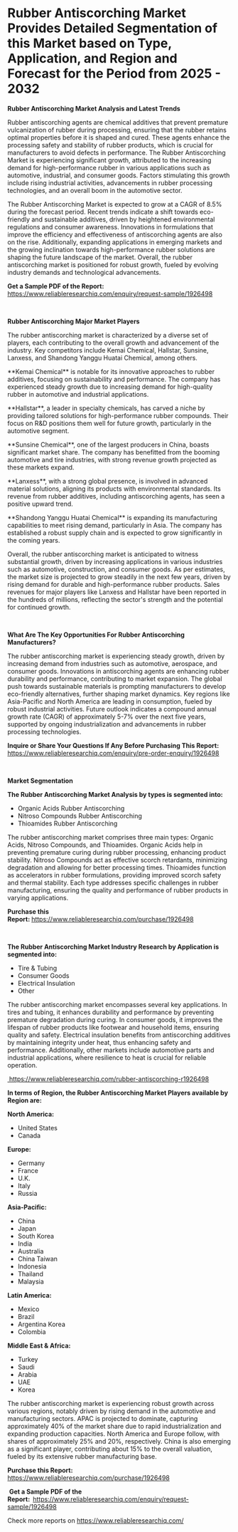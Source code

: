 <p><h1>Rubber Antiscorching Market Provides Detailed Segmentation of this Market based on Type, Application, and Region and Forecast for the Period from 2025 - 2032</h1></p><p><strong>Rubber Antiscorching Market Analysis and Latest Trends</strong></p>
<p><p>Rubber antiscorching agents are chemical additives that prevent premature vulcanization of rubber during processing, ensuring that the rubber retains optimal properties before it is shaped and cured. These agents enhance the processing safety and stability of rubber products, which is crucial for manufacturers to avoid defects in performance. The Rubber Antiscorching Market is experiencing significant growth, attributed to the increasing demand for high-performance rubber in various applications such as automotive, industrial, and consumer goods. Factors stimulating this growth include rising industrial activities, advancements in rubber processing technologies, and an overall boom in the automotive sector.</p><p>The Rubber Antiscorching Market is expected to grow at a CAGR of 8.5% during the forecast period. Recent trends indicate a shift towards eco-friendly and sustainable additives, driven by heightened environmental regulations and consumer awareness. Innovations in formulations that improve the efficiency and effectiveness of antiscorching agents are also on the rise. Additionally, expanding applications in emerging markets and the growing inclination towards high-performance rubber solutions are shaping the future landscape of the market. Overall, the rubber antiscorching market is positioned for robust growth, fueled by evolving industry demands and technological advancements.</p></p>
<p><strong>Get a Sample PDF of the Report:&nbsp;</strong> <a href="https://www.reliableresearchiq.com/enquiry/request-sample/1926498?utm_campaign=3356&utm_medium=2&utm_source=Github&utm_content=ia&utm_term=28032025&utm_id=rubber-antiscorching">https://www.reliableresearchiq.com/enquiry/request-sample/1926498</a></p>
<p>&nbsp;</p>
<p><strong>Rubber Antiscorching Major Market Players</strong></p>
<p><p>The rubber antiscorching market is characterized by a diverse set of players, each contributing to the overall growth and advancement of the industry. Key competitors include Kemai Chemical, Hallstar, Sunsine, Lanxess, and Shandong Yanggu Huatai Chemical, among others.</p><p>**Kemai Chemical** is notable for its innovative approaches to rubber additives, focusing on sustainability and performance. The company has experienced steady growth due to increasing demand for high-quality rubber in automotive and industrial applications.</p><p>**Hallstar**, a leader in specialty chemicals, has carved a niche by providing tailored solutions for high-performance rubber compounds. Their focus on R&D positions them well for future growth, particularly in the automotive segment.</p><p>**Sunsine Chemical**, one of the largest producers in China, boasts significant market share. The company has benefitted from the booming automotive and tire industries, with strong revenue growth projected as these markets expand. </p><p>**Lanxess**, with a strong global presence, is involved in advanced material solutions, aligning its products with environmental standards. Its revenue from rubber additives, including antiscorching agents, has seen a positive upward trend.</p><p>**Shandong Yanggu Huatai Chemical** is expanding its manufacturing capabilities to meet rising demand, particularly in Asia. The company has established a robust supply chain and is expected to grow significantly in the coming years.</p><p>Overall, the rubber antiscorching market is anticipated to witness substantial growth, driven by increasing applications in various industries such as automotive, construction, and consumer goods. As per estimates, the market size is projected to grow steadily in the next few years, driven by rising demand for durable and high-performance rubber products. Sales revenues for major players like Lanxess and Hallstar have been reported in the hundreds of millions, reflecting the sector's strength and the potential for continued growth.</p></p>
<p>&nbsp;</p>
<p><strong>What Are The Key Opportunities For Rubber Antiscorching Manufacturers?</strong></p>
<p><p>The rubber antiscorching market is experiencing steady growth, driven by increasing demand from industries such as automotive, aerospace, and consumer goods. Innovations in antiscorching agents are enhancing rubber durability and performance, contributing to market expansion. The global push towards sustainable materials is prompting manufacturers to develop eco-friendly alternatives, further shaping market dynamics. Key regions like Asia-Pacific and North America are leading in consumption, fueled by robust industrial activities. Future outlook indicates a compound annual growth rate (CAGR) of approximately 5-7% over the next five years, supported by ongoing industrialization and advancements in rubber processing technologies.</p></p>
<p><strong>Inquire or Share Your Questions If Any Before Purchasing This Report:</strong> <a href="https://www.reliableresearchiq.com/enquiry/pre-order-enquiry/1926498?utm_campaign=3356&utm_medium=2&utm_source=Github&utm_content=ia&utm_term=28032025&utm_id=rubber-antiscorching">https://www.reliableresearchiq.com/enquiry/pre-order-enquiry/1926498</a></p>
<p>&nbsp;</p>
<p><strong>Market Segmentation</strong></p>
<p><strong>The Rubber Antiscorching Market Analysis by types is segmented into:</strong></p>
<p><ul><li>Organic Acids Rubber Antiscorching</li><li>Nitroso Compounds Rubber Antiscorching</li><li>Thioamides Rubber Antiscorching</li></ul></p>
<p><p>The rubber antiscorching market comprises three main types: Organic Acids, Nitroso Compounds, and Thioamides. Organic Acids help in preventing premature curing during rubber processing, enhancing product stability. Nitroso Compounds act as effective scorch retardants, minimizing degradation and allowing for better processing times. Thioamides function as accelerators in rubber formulations, providing improved scorch safety and thermal stability. Each type addresses specific challenges in rubber manufacturing, ensuring the quality and performance of rubber products in varying applications.</p></p>
<p><strong>Purchase this Report:&nbsp;</strong><a href="https://www.reliableresearchiq.com/purchase/1926498?utm_campaign=3356&utm_medium=2&utm_source=Github&utm_content=ia&utm_term=28032025&utm_id=rubber-antiscorching">https://www.reliableresearchiq.com/purchase/1926498</a></p>
<p>&nbsp;</p>
<p><strong>The Rubber Antiscorching Market Industry Research by Application is segmented into:</strong></p>
<p><ul><li>Tire & Tubing</li><li>Consumer Goods</li><li>Electrical Insulation</li><li>Other</li></ul></p>
<p><p>The rubber antiscorching market encompasses several key applications. In tires and tubing, it enhances durability and performance by preventing premature degradation during curing. In consumer goods, it improves the lifespan of rubber products like footwear and household items, ensuring quality and safety. Electrical insulation benefits from antiscorching additives by maintaining integrity under heat, thus enhancing safety and performance. Additionally, other markets include automotive parts and industrial applications, where resilience to heat is crucial for reliable operation.</p></p>
<p><a href="https://www.reliableresearchiq.com/rubber-antiscorching-r1926498?utm_campaign=3356&utm_medium=2&utm_source=Github&utm_content=ia&utm_term=28032025&utm_id=rubber-antiscorching">&nbsp;https://www.reliableresearchiq.com/rubber-antiscorching-r1926498</a></p>
<p><strong>In terms of Region, the Rubber Antiscorching Market Players available by Region are:</strong></p>
<p>
    <p> <strong> North America: </strong>
        <ul>
            <li>United States</li>
            <li>Canada</li>
        </ul>
        </p> 
    <p> <strong> Europe: </strong>
        <ul>
            <li>Germany</li>
            <li>France</li>
            <li>U.K.</li>
            <li>Italy</li>
            <li>Russia</li>
        </ul>
        </p> 
    <p> <strong> Asia-Pacific: </strong>
        <ul>
            <li>China</li>
            <li>Japan</li>
            <li>South Korea</li>
            <li>India</li>
            <li>Australia</li>
            <li>China Taiwan</li>
            <li>Indonesia</li>
            <li>Thailand</li>
            <li>Malaysia</li>
        </ul>
        </p> 
    <p> <strong> Latin America: </strong>
        <ul>
            <li>Mexico</li>
            <li>Brazil</li>
            <li>Argentina Korea</li>
            <li>Colombia</li>
        </ul>
        </p> 
    <p> <strong> Middle East & Africa: </strong>
        <ul>
            <li>Turkey</li>
            <li>Saudi</li>
            <li>Arabia</li>
            <li>UAE</li>
            <li>Korea</li>
        </ul>
    </p>
    </p>
<p><p>The rubber antiscorching market is experiencing robust growth across various regions, notably driven by rising demand in the automotive and manufacturing sectors. APAC is projected to dominate, capturing approximately 40% of the market share due to rapid industrialization and expanding production capacities. North America and Europe follow, with shares of approximately 25% and 20%, respectively. China is also emerging as a significant player, contributing about 15% to the overall valuation, fueled by its extensive rubber manufacturing base.</p></p>
<p><strong>Purchase this Report: </strong><a href="https://www.reliableresearchiq.com/purchase/1926498?utm_campaign=3356&utm_medium=2&utm_source=Github&utm_content=ia&utm_term=28032025&utm_id=rubber-antiscorching">https://www.reliableresearchiq.com/purchase/1926498</a></p>
<p>&nbsp;<strong>Get a Sample PDF of the Report:&nbsp;&nbsp;</strong><a href="https://www.reliableresearchiq.com/enquiry/request-sample/1926498?utm_campaign=3356&utm_medium=2&utm_source=Github&utm_content=ia&utm_term=28032025&utm_id=rubber-antiscorching">https://www.reliableresearchiq.com/enquiry/request-sample/1926498</a></p>
<p><strong></strong></p>
<p>Check more reports on <a href="https://www.reliableresearchiq.com/?utm_campaign=3356&utm_medium=2&utm_source=Github&utm_content=ia&utm_term=28032025&utm_id=rubber-antiscorching">https://www.reliableresearchiq.com/</a></p>